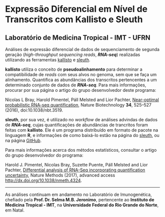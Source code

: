 # Expressão Diferencial em Nível de Transcritos com Kallisto e Sleuth
## Laboratório de Medicina Tropical - IMT - UFRN

Análises de expressão diferencial de dados de sequenciamento de segunda geração (_high-throughput sequencing reads_, **_RNA-seq_**) realizadas utilizando as ferramentas [kallisto](https://pachterlab.github.io/kallisto/) e [sleuth](https://pachterlab.github.io/sleuth/).  

**kallisto** utiliza o conceito de **pseudoalinhamento** para determinar a compatibilidade de _reads_ com seus alvos no genoma, sem que se faça um alinhamento. Quantifica as abundâncias dos transcritos pertencentes a um determinado conjunto de dados de **_RNA-seq_**. Para mais informações, procurar por sua página o artigo do grupo desenvolvedor deste programa:  

Nicolas L Bray, Harold Pimentel, Páll Melsted and Lior Pachter, [Near-optimal probabilistic RNA-seq quantification](https://www.nature.com/articles/nbt.3519), Nature Biotechnology **34**, 525–527 (2016), doi:10.1038/nbt.3519. 

**sleuth**, por sua vez, é utilizado no _workflow_ de análises advindas de dados de **_RNA-seq_**, cujas quantificações de abundâncias de trancritos foram feitas com **kallisto**. Ele é um programa distribuído em formato de pacote na linguagem **R**, e informações de como baixá-lo estão na página do [sleuth](https://pachterlab.github.io/sleuth/download), ou na página [GitHub](https://github.com/pachterlab/sleuth).  

Para mais informações acerca dos métodos estatísticos, consultar o artigo do grupo desenvolvedor do programa:  

Harold J. Pimentel, Nicolas Bray, Suzette Puente, Páll Melsted and Lior Pachter, [Differential analysis of RNA-Seq incorporating quantification uncertainty](https://www.nature.com/articles/nmeth.4324), Nature Methods (2017), advanced access http://dx.doi.org/10.1038/nmeth.4324.

-------------------
As análises continuam em andamento no Laboratório de Imunogenética, chefiado pela **Prof. Dr. Selma M.B. Jeronimo**, pertencente ao **Instituto de Medicina Tropical - IMT**, na **Universidade Federal do Rio Grande do Norte**, em Natal.
